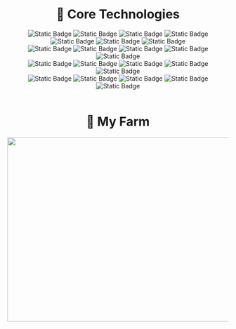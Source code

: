 <div>
  <div align="center">
    <h1>🚀 Core Technologies</h1>
    <div>
      <img alt="Static Badge" src="https://img.shields.io/badge/Python-3776AB?logo=python&logoColor=white&style=for-the-badge">
      <img alt="Static Badge" src="https://img.shields.io/badge/Django-092E20?logo=django&logoColor=white&style=for-the-badge">
      <img alt="Static Badge" src="https://img.shields.io/badge/Swagger-85EA2D?logo=swagger&logoColor=black&style=for-the-badge">
      <img alt="Static Badge" src="https://img.shields.io/badge/Celery-37814A?logo=celery&logoColor=white&style=for-the-badge">
      <br/>
      <img alt="Static Badge" src="https://img.shields.io/badge/PostgreSQL-4169E1?logo=postgresql&logoColor=white&style=for-the-badge">
      <img alt="Static Badge" src="https://img.shields.io/badge/MongoDB-47A248?logo=mongodb&logoColor=white&style=for-the-badge">
      <img alt="Static Badge" src="https://img.shields.io/badge/Redis-FF4438?logo=redis&logoColor=white&style=for-the-badge">
      <br/>
      <img alt="Static Badge" src="https://img.shields.io/badge/Amazon%20Web%20Services-232F3E?logo=amazonwebservices&logoColor=white&style=for-the-badge">
      <img alt="Static Badge" src="https://img.shields.io/badge/EC2-FF9900?logo=amazonec2&logoColor=white&style=for-the-badge">
      <img alt="Static Badge" src="https://img.shields.io/badge/RDS-527FFF?logo=amazonrds&logoColor=white&style=for-the-badge">
      <img alt="Static Badge" src="https://img.shields.io/badge/DocumentDB-C925D1?logo=amazondocumentdb&logoColor=white&style=for-the-badge">
      <img alt="Static Badge" src="https://img.shields.io/badge/S3-569A31?logo=amazons3&logoColor=white&style=for-the-badge">
      <br/>
      <img alt="Static Badge" src="https://img.shields.io/badge/NGINX-009639?logo=nginx&logoColor=white&style=for-the-badge">
      <img alt="Static Badge" src="https://img.shields.io/badge/Gunicorn-499848?logo=gunicorn&logoColor=white&style=for-the-badge">
      <img alt="Static Badge" src="https://img.shields.io/badge/GitHub Actions-2088FF?logo=githubactions&logoColor=white&style=for-the-badge">
      <img alt="Static Badge" src="https://img.shields.io/badge/Linux-FCC624?logo=linux&logoColor=black&style=for-the-badge">
      <img alt="Static Badge" src="https://img.shields.io/badge/Ubuntu-E95420?logo=ubuntu&logoColor=white&style=for-the-badge">
      <br/>
      <img alt="Static Badge" src="https://img.shields.io/badge/Git-F05032?logo=git&logoColor=white&style=for-the-badge">
      <img alt="Static Badge" src="https://img.shields.io/badge/GitHub-181717?logo=github&logoColor=white&style=for-the-badge">
      <img alt="Static Badge" src="https://img.shields.io/badge/Jira-0052CC?logo=jira&logoColor=white&style=for-the-badge">
      <img alt="Static Badge" src="https://img.shields.io/badge/Notion-000000?logo=notion&logoColor=white&style=for-the-badge">
      <img alt="Static Badge" src="https://img.shields.io/badge/Slack-4A154B?logo=slack&logoColor=white&style=for-the-badge">
    </div>
  </div>

  <br/>

<!--
  <div align="center">
    <h1>🎯 Contributions</h1>
    <img src="./profile-3d-contrib/profile-season-animate.svg" />
  </div>

  <br/>
-->

  <div align="center">
    <h1>🏡 My Farm</h1>
    <a href="https://github.com/Jiseoup/">
      <img
        src="https://render.gitanimals.org/farms/Jiseoup"
        width="1280"
        height="420"
      />
    </a>
  </div>
</div>
